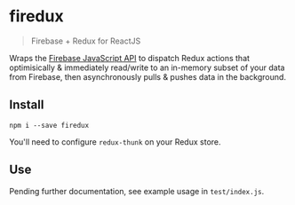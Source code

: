# firedux
> Firebase + Redux for ReactJS

Wraps the [Firebase JavaScript API](https://www.firebase.com/docs/web/api/)
to dispatch Redux actions
that optimisically & immediately read/write to an in-memory
subset of your data from Firebase,
then asynchronously pulls & pushes data in the background.

## Install

```
npm i --save firedux
```

You'll need to configure `redux-thunk` on your Redux store. 

## Use

Pending further documentation, see example usage in `test/index.js`.




